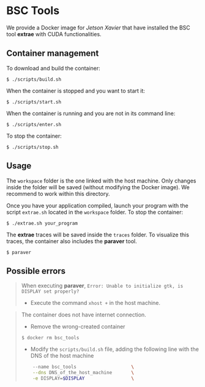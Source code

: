 # BSC Tools
We provide a Docker image for *Jetson Xavier* that have installed the BSC tool **extrae** with CUDA functionalities.
## Container management
To download and build the container:
```console
$ ./scripts/build.sh
```
When the container is stopped and you want to start it:
```console
$ ./scripts/start.sh
```
When the container is running and you are not in its command line:
```console
$ ./scripts/enter.sh
```
To stop the container:
```console
$ ./scripts/stop.sh
```

## Usage
The `workspace` folder is the one linked with the host machine. Only changes inside the folder will be saved (without modifying the Docker image). We recommend to work within this directory. 

Once you have your application compiled, launch your program with the script `extrae.sh` located in the `workspace` folder. 
To stop the container:
```console
$ ./extrae.sh your_program
```
The **extrae** traces will be saved inside the `traces` folder. To visualize this traces, the container also includes the **paraver** tool. 
```console
$ paraver
```
## Possible errors
> When executing **paraver**, `Error: Unable to initialize gtk, is DISPLAY set properly?`<br>
> * Execute the command `xhost +` in the host machine.

> The container does not have internet connection.<br>
> * Remove the wrong-created container
> ```console
> $ docker rm bsc_tools
> ```
> * Modify the `scripts/build.sh` file, adding the following line with the DNS of the host machine
> ```bash
>     --name bsc_tools                    \
>     --dns DNS_of_the_host_machine       \
>     -e DISPLAY=$DISPLAY                 \
> ```
